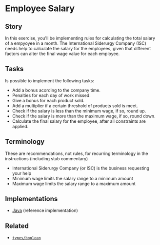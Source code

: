 # Employee Salary

## Story

In this exercise, you'll be implementing rules for calculating the total salary of a empyoyee in a month. The International Siderurgy Company (ISC) needs help to calculate the salary for the employees, given that different factors can alter the final wage value for each employee.

## Tasks

Is possible to implement the following tasks:

- Add a bonus acording to the company time.
- Penalties for each day of work missed.
- Give a bonus for each product sold.
- Add a multiplier if a certain threshold of products sold is meet.
- Check if the salary is less than the minimum wage, if so, round up.
- Check if the salary is more than the maximum wage, if so, round down.
- Calculate the final salary for the employee, after all constraints are applied.

## Terminology

These are recommendations, not rules, for recurring terminology in the instructions (including stub commentary)

- International Siderurgy Company (or ISC) is the business requesting your help
- Minimum wage limits the salary range to a minimum amount
- Maximum wage limits the salary range to a maximum amount

## Implementations

- [Java][implementation-java] (reference implementation)

## Related

- [`types/boolean`][types-boolean]

[types-boolean]: ../types/boolean.md
[implementation-java]: ../../languages/java/exercises/concept/conditionals-ternary/.docs/instructions.md
